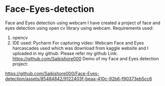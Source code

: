 # Face-Eyes-detection
Face and Eyes detection using webcam
I have created a project of face and eyes detection using open cv library using webcam.
Requirements used:
1. opencv
2. IDE used: Pycharm
For capturing video: Webcam
Face and Eyes harcascades used which was download from kaggle website and  I uploaded in my github. Please refer my github
Link: https://github.com/Saikishore000
Demo of my Face and Eyes detection project:

https://github.com/Saikishore000/Face-Eyes-detection/assets/85484842/9122403f-beaa-410c-92b6-f90373eb5cc6


